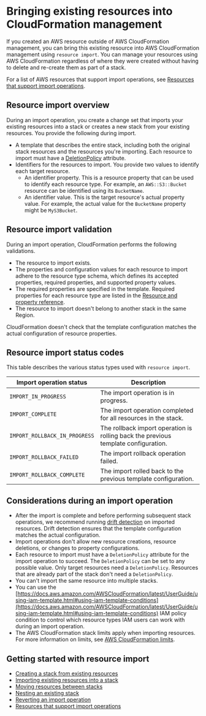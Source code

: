 # Bringing existing resources into CloudFormation management<a name="resource-import"></a>

If you created an AWS resource outside of AWS CloudFormation management, you can bring this existing resource into AWS CloudFormation management using `resource import`\. You can manage your resources using AWS CloudFormation regardless of where they were created without having to delete and re\-create them as part of a stack\.

For a list of AWS resources that support import operations, see [Resources that support import operations](https://docs.aws.amazon.com/AWSCloudFormation/latest/UserGuide/resource-import-supported-resources.html)\.

## Resource import overview<a name="resource-import-overview"></a>

During an import operation, you create a change set that imports your existing resources into a stack or creates a new stack from your existing resources\. You provide the following during import\.
+ A template that describes the entire stack, including both the original stack resources and the resources you're importing\. Each resource to import must have a [DeletionPolicy](https://docs.aws.amazon.com/AWSCloudFormation/latest/UserGuide/aws-attribute-deletionpolicy.html) attribute\.
+ Identifiers for the resources to import\. You provide two values to identify each target resource\.
  + An identifier property\. This is a resource property that can be used to identify each resource type\. For example, an `AWS::S3::Bucket` resource can be identified using its `BucketName`\.
  + An identifier value\. This is the target resource's actual property value\. For example, the actual value for the `BucketName` property might be `MyS3Bucket`\.

## Resource import validation<a name="resource-import-validation"></a>

During an import operation, CloudFormation performs the following validations\.
+ The resource to import exists\.
+ The properties and configuration values for each resource to import adhere to the resource type schema, which defines its accepted properties, required properties, and supported property values\.
+ The required properties are specified in the template\. Required properties for each resource type are listed in the [Resource and property reference](https://docs.aws.amazon.com/AWSCloudFormation/latest/UserGuide/aws-template-resource-type-ref.html)\.
+ The resource to import doesn't belong to another stack in the same Region\.

CloudFormation doesn't check that the template configuration matches the actual configuration of resource properties\.

## Resource import status codes<a name="resource-import-status-codes"></a>

This table describes the various status types used with `resource import`\.


| Import operation status | Description | 
| --- | --- | 
|  `IMPORT_IN_PROGRESS`  |  The import operation is in progress\.  | 
|  `IMPORT_COMPLETE`  |  The import operation completed for all resources in the stack\.  | 
|  `IMPORT_ROLLBACK_IN_PROGRESS`  |  The rollback import operation is rolling back the previous template configuration\.  | 
|  `IMPORT_ROLLBACK_FAILED`  |  The import rollback operation failed\.  | 
|  `IMPORT_ROLLBACK_COMPLETE`  |  The import rolled back to the previous template configuration\.  | 

## Considerations during an import operation<a name="resource-import-considerations"></a>
+ After the import is complete and before performing subsequent stack operations, we recommend running [drift detection](https://docs.aws.amazon.com/AWSCloudFormation/latest/UserGuide/detect-drift-stack.html) on imported resources\. Drift detection ensures that the template configuration matches the actual configuration\.
+ Import operations don't allow new resource creations, resource deletions, or changes to property configurations\.
+ Each resource to import must have a `DeletionPolicy` attribute for the import operation to succeed\. The `DeletionPolicy` can be set to any possible value\. Only target resources need a `DeletionPolicy`\. Resources that are already part of the stack don't need a `DeletionPolicy`\.
+ You can't import the same resource into multiple stacks\.
+ You can use the [https://docs.aws.amazon.com/AWSCloudFormation/latest/UserGuide/using-iam-template.html#using-iam-template-conditions](https://docs.aws.amazon.com/AWSCloudFormation/latest/UserGuide/using-iam-template.html#using-iam-template-conditions) IAM policy condition to control which resource types IAM users can work with during an import operation\.
+ The AWS CloudFormation stack limits apply when importing resources\. For more information on limits, see [AWS CloudFormation limits](https://docs.aws.amazon.com/AWSCloudFormation/latest/UserGuide/cloudformation-limits.html)\.

## Getting started with resource import<a name="resource-import-getting-started"></a>
+ [Creating a stack from existing resources](https://docs.aws.amazon.com/AWSCloudFormation/latest/UserGuide/resource-import-new-stack.html)
+ [Importing existing resources into a stack](https://docs.aws.amazon.com/AWSCloudFormation/latest/UserGuide/resource-import-existing-stack.html)
+ [Moving resources between stacks](https://docs.aws.amazon.com/AWSCloudFormation/latest/UserGuide/refactor-stacks.html)
+ [Nesting an existing stack](https://docs.aws.amazon.com/AWSCloudFormation/latest/UserGuide/resource-import-nested-stacks.html)
+ [Reverting an import operation](https://docs.aws.amazon.com/AWSCloudFormation/latest/UserGuide/resource-import-revert.html)
+ [Resources that support import operations](https://docs.aws.amazon.com/AWSCloudFormation/latest/UserGuide/resource-import-supported-resources.html)
